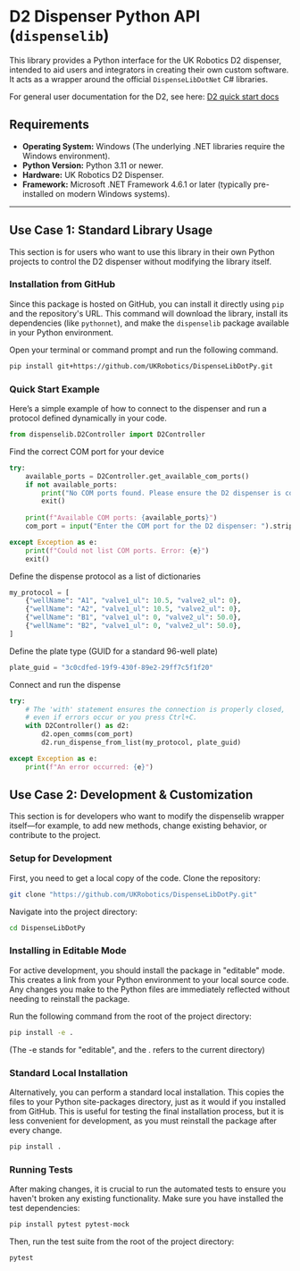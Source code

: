 # D2 Dispenser Python API (`dispenselib`)

This library provides a Python interface for the UK Robotics D2 dispenser, intended to aid users and integrators in creating their own custom software. It acts as a wrapper around the official `DispenseLibDotNet` C# libraries.

For general user documentation for the D2, see here: [D2 quick start docs](https://ukrobotics.tech/docs/d2dispenser/quick-start/)

## Requirements

* **Operating System:** Windows (The underlying .NET libraries require the Windows environment).
* **Python Version:** Python 3.11 or newer.
* **Hardware:** UK Robotics D2 Dispenser.
* **Framework:** Microsoft .NET Framework 4.6.1 or later (typically pre-installed on modern Windows systems).

---

## Use Case 1: Standard Library Usage

This section is for users who want to use this library in their own Python projects to control the D2 dispenser without modifying the library itself.

### Installation from GitHub

Since this package is hosted on GitHub, you can install it directly using `pip` and the repository's URL. This command will download the library, install its dependencies (like `pythonnet`), and make the `dispenselib` package available in your Python environment.

Open your terminal or command prompt and run the following command.

```bash
pip install git+https://github.com/UKRobotics/DispenseLibDotPy.git
```

### Quick Start Example

Here’s a simple example of how to connect to the dispenser and run a protocol defined dynamically in your code.

```python
from dispenselib.D2Controller import D2Controller
```

Find the correct COM port for your device

```python
try:
    available_ports = D2Controller.get_available_com_ports()
    if not available_ports:
        print("No COM ports found. Please ensure the D2 dispenser is connected.")
        exit()
    
    print(f"Available COM ports: {available_ports}")
    com_port = input("Enter the COM port for the D2 dispenser: ").strip()

except Exception as e:
    print(f"Could not list COM ports. Error: {e}")
    exit()
```

Define the dispense protocol as a list of dictionaries

```python
my_protocol = [
    {"wellName": "A1", "valve1_ul": 10.5, "valve2_ul": 0},
    {"wellName": "A2", "valve1_ul": 10.5, "valve2_ul": 0},
    {"wellName": "B1", "valve1_ul": 0, "valve2_ul": 50.0},
    {"wellName": "B2", "valve1_ul": 0, "valve2_ul": 50.0},
]
```

Define the plate type (GUID for a standard 96-well plate)

```python
plate_guid = "3c0cdfed-19f9-430f-89e2-29ff7c5f1f20"
```

Connect and run the dispense

```python
try:
    # The 'with' statement ensures the connection is properly closed,
    # even if errors occur or you press Ctrl+C.
    with D2Controller() as d2:
        d2.open_comms(com_port)
        d2.run_dispense_from_list(my_protocol, plate_guid)

except Exception as e:
    print(f"An error occurred: {e}")
```

## Use Case 2: Development & Customization

This section is for developers who want to modify the dispenselib wrapper itself—for example, to add new methods, change existing behavior, or contribute to the project.

### Setup for Development

First, you need to get a local copy of the code. Clone the repository:

```bash
git clone "https://github.com/UKRobotics/DispenseLibDotPy.git"
```

Navigate into the project directory:

```bash
cd DispenseLibDotPy
```

### Installing in Editable Mode

For active development, you should install the package in "editable" mode. This creates a link from your Python environment to your local source code. Any changes you make to the Python files are immediately reflected without needing to reinstall the package.

Run the following command from the root of the project directory:

```bash
pip install -e .
```

(The -e stands for "editable", and the . refers to the current directory)

### Standard Local Installation

Alternatively, you can perform a standard local installation. This copies the files to your Python site-packages directory, just as it would if you installed from GitHub. This is useful for testing the final installation process, but it is less convenient for development, as you must reinstall the package after every change.

```bash
pip install .
```

### Running Tests

After making changes, it is crucial to run the automated tests to ensure you haven't broken any existing functionality. Make sure you have installed the test dependencies:

```bash
pip install pytest pytest-mock
```

Then, run the test suite from the root of the project directory:

```bash
pytest
```
